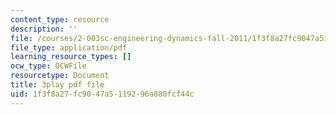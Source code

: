 ```yaml
---
content_type: resource
description: ''
file: /courses/2-003sc-engineering-dynamics-fall-2011/1f3f8a27fc9047a5119296a880fcf44c_wzEqF_UQkks.pdf
file_type: application/pdf
learning_resource_types: []
ocw_type: OCWFile
resourcetype: Document
title: 3play pdf file
uid: 1f3f8a27-fc90-47a5-1192-96a880fcf44c
---
```

